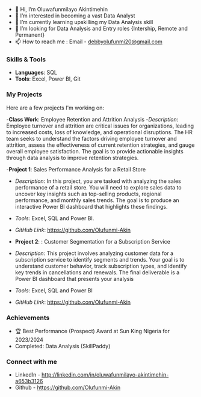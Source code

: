 - 👋 Hi, I’m Oluwafunmilayo Akintimehin
- 👀 I’m interested in becoming a vast Data Analyst
- 🌱 I’m currently learning upskilling my Data Analysis skill
- 💞️ I’m looking for Data Analysis and Entry roles {Intership, Remote and Permanent}  
- 📫 How to reach me : Email - debbyolufunmi20@gmail.com

### Skills & Tools
- **Languages**: SQL
- **Tools**: Excel, Power BI, Git

### My Projects
Here are a few projects I'm working on:

-**Class Work**: Employee Retention and Attrition Analysis
-*Description*: Employee turnover and attrition are critical issues for organizations, leading to increased costs, loss of knowledge, and operational disruptions. The HR team seeks to understand the factors driving employee turnover and attrition, assess the effectiveness of current retention strategies, and gauge overall employee satisfaction. The goal is to provide actionable insights through data analysis to improve retention strategies.

-**Project 1**: Sales Performance Analysis for a Retail Store
- *Description*: In this project, you are tasked with analyzing the sales performance of a retail store. 
You will need to explore sales data to uncover key insights such as top-selling products, regional 
performance, and monthly sales trends. The goal is to produce an interactive Power BI 
dashboard that highlights these findings.
- *Tools*: Excel, SQL and Power BI.
- *GitHub Link*: https://github.com/Olufunmi-Akin

- **Project 2**: : Customer Segmentation for a Subscription Service
- *Description*: This project involves analyzing customer data for a subscription service to identify 
segments and trends. Your goal is to understand customer behavior, track subscription types, 
and identify key trends in cancellations and renewals. The final deliverable is a Power BI 
dashboard that presents your analysis
- *Tools*: Excel, SQL and Power BI
- *GitHub Link*: https://github.com/Olufunmi-Akin

### Achievements
-  🏆 Best Performance (Prospect) Award at Sun King Nigeria for 2023/2024
- Completed: Data Analysis (SkillPaddy)

### Connect with me
- LinkedIn - http://linkedin.com/in/oluwafunmilayo-akintimehin-a653b3126
- Github - https://github.com/Olufunmi-Akin
<!---
Olufunmi-Akin/Olufunmi-Akin is a ✨ special ✨ repository because its `README.md` (this file) appears on your GitHub profile.
You can click the Preview link to take a look at your changes.
--->
